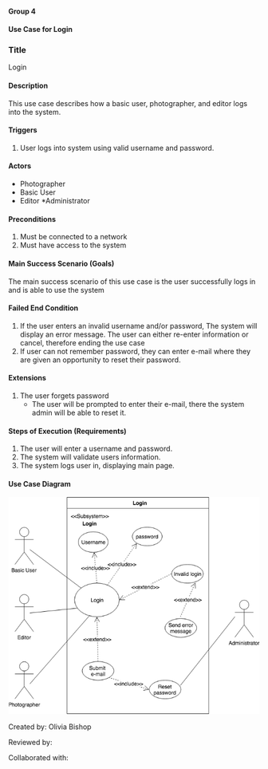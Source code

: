 #### Group 4
#### Use Case for Login


### Title
Login

#### Description
This use case describes how a basic user, photographer, and editor logs into the system.


#### Triggers
1. User logs into system using valid username and password.


#### Actors
* Photographer
* Basic User
* Editor
*Administrator

#### Preconditions
1. Must be connected to a network
2. Must have access to the system

#### Main Success Scenario (Goals)
The main success scenario of this use case is the user successfully logs in and is able to use the system


#### Failed End Condition
1. If the user enters an invalid username and/or password, The system will display an error message. The user can either re-enter information or cancel, therefore ending the use case 
2. If user can not remember password, they can enter e-mail where they are given an opportunity to reset their password.

#### Extensions
1. The user forgets password
	* The user will be prompted to enter their e-mail, there the system admin will be able to reset it.

#### Steps of Execution (Requirements)
1. The user will enter a username and password.
2. The system will validate users information.
3. The system logs user in, displaying main page.


#### Use Case Diagram
![login](https://github.com/MJC598/RJI-Software-Engineering-Project/blob/master/diagrams/use_case_login_diagram.png "use_case_login_diagram")



Created by: Olivia Bishop

Reviewed by:

Collaborated with: 



